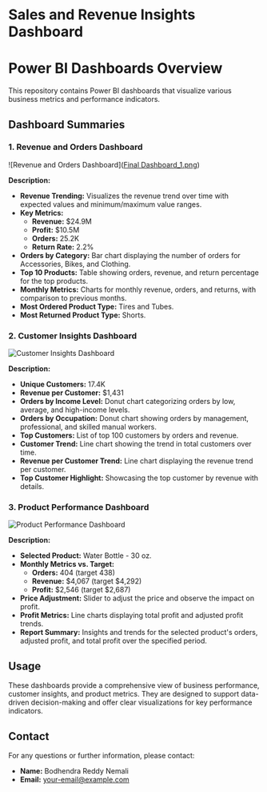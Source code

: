 # Sales and Revenue Insights Dashboard
# Power BI Dashboards Overview

This repository contains Power BI dashboards that visualize various business metrics and performance indicators.

## Dashboard Summaries

### 1. Revenue and Orders Dashboard
![Revenue and Orders Dashboard]([Final Dashboard_1.png](https://github.com/VamshiKrishnaKatika/Sales-and-Revenue-Insights-Dashboard/blob/main/Final%20Dashboard_1.png))

**Description:**
- **Revenue Trending:** Visualizes the revenue trend over time with expected values and minimum/maximum value ranges.
- **Key Metrics:**
  - **Revenue:** $24.9M
  - **Profit:** $10.5M
  - **Orders:** 25.2K
  - **Return Rate:** 2.2%
- **Orders by Category:** Bar chart displaying the number of orders for Accessories, Bikes, and Clothing.
- **Top 10 Products:** Table showing orders, revenue, and return percentage for the top products.
- **Monthly Metrics:** Charts for monthly revenue, orders, and returns, with comparison to previous months.
- **Most Ordered Product Type:** Tires and Tubes.
- **Most Returned Product Type:** Shorts.

### 2. Customer Insights Dashboard
![Customer Insights Dashboard](path/to/Final%20Dashboard_2.png)

**Description:**
- **Unique Customers:** 17.4K
- **Revenue per Customer:** $1,431
- **Orders by Income Level:** Donut chart categorizing orders by low, average, and high-income levels.
- **Orders by Occupation:** Donut chart showing orders by management, professional, and skilled manual workers.
- **Top Customers:** List of top 100 customers by orders and revenue.
- **Customer Trend:** Line chart showing the trend in total customers over time.
- **Revenue per Customer Trend:** Line chart displaying the revenue trend per customer.
- **Top Customer Highlight:** Showcasing the top customer by revenue with details.

### 3. Product Performance Dashboard
![Product Performance Dashboard](path/to/Final%20Dashboard_3.png)

**Description:**
- **Selected Product:** Water Bottle - 30 oz.
- **Monthly Metrics vs. Target:**
  - **Orders:** 404 (target 438)
  - **Revenue:** $4,067 (target $4,292)
  - **Profit:** $2,546 (target $2,687)
- **Price Adjustment:** Slider to adjust the price and observe the impact on profit.
- **Profit Metrics:** Line charts displaying total profit and adjusted profit trends.
- **Report Summary:** Insights and trends for the selected product's orders, adjusted profit, and total profit over the specified period.

## Usage

These dashboards provide a comprehensive view of business performance, customer insights, and product metrics. They are designed to support data-driven decision-making and offer clear visualizations for key performance indicators.

## Contact

For any questions or further information, please contact:
- **Name:** Bodhendra Reddy Nemali
- **Email:** [your-email@example.com](mailto:your-email@example.com)
